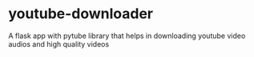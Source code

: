 # youtube-downloader
A flask app with pytube library that helps in downloading youtube video audios and high quality videos
